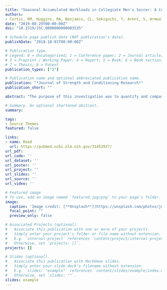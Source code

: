```yaml
---
title: "Seasonal Accumulated Workloads in Collegiate Men's Soccer: A Comparison of Starters and Reserves"
authors: 
- Curtis, RM, Huggins, RA, Benjamin, CL, Sekiguchi, Y, Arent, S, Armwald, B, Pullara, JM, West, CA, and Casa, DJ
date: "2019-08-29T00:00:00Z"
doi: "10.1519/JSC.0000000000003535"

# Schedule page publish date (NOT publication's date).
publishDate: "2018-10-01T00:00:00Z"

# Publication type.
# Legend: 0 = Uncategorized; 1 = Conference paper; 2 = Journal article;
# 3 = Preprint / Working Paper; 4 = Report; 5 = Book; 6 = Book section;
# 7 = Thesis; 8 = Patent
publication_types: ["2"]

# Publication name and optional abbreviated publication name.
publication: "*Journal of Strength and Conditioning Research*"
publication_short: ""

abstract: "The purpose of this investigation was to quantify and compare player's season total-, match-, and training-accumulated workload by player status characteristics (i.e., starter vs. reserve) in American collegiate men's soccer. Global positioning system (GPS) and heart rate (HR)-derived workloads were analyzed from 82 collegiate male soccer athletes from 5 separate teams over the 2016 and 2017 seasons. Differences in total physical and physiological workloads (i.e., total distance, accelerations, and weighted HR-zone training impulse [TRIMP] score) as well as workloads over a range of intensity zones were examined using multilevel mixed models, with mean difference (MD) and effect size (ES) reported. Starters accumulated substantially more total distance (MD = 82 km, ES = 1.23), TRIMP (MD = 2,210 au, ES = 0.63), and total accelerations (MD = 6,324 n, ES = 0.66) over the season. Total accumulated distance in all velocity zones (ES [range] = 0.87-1.08), all accelerations zones (ES [range] = 0.54-0.74), and time spent at 70-90% HRmax (ES [range] = 0.60-1.12) was also greater for starters. Reserves accumulated substantially more total distance (MD = 20 km, ES = 0.43) and TRIMP (MD = 1,683 au, ES = 0.79) during training. Although reserves show elevated physical and physiological loads during training compared with starters, there is an imbalance in overall workloads between player roles, with starters incurring substantially more match and total seasonal workloads. These results indicate managing player workloads in soccer requires attention to potential imbalances between players receiving variable match times. Coaches and practitioners in collegiate men's soccer may consider implementing strategies to reduce discrepancies in loading between starters and reserves. Individualized monitoring of training and match workloads may assist in the implementation of more balanced load management programs."

# Summary. An optional shortened abstract.
summary: 

tags:
- Source Themes
featured: false

links:
- name: Read
  url: https://pubmed.ncbi.nlm.nih.gov/31453937/
url_pdf: 
url_code: ''
url_dataset: ''
url_poster: ''
url_project: ''
url_slides: ''
url_source: ''
url_video: ''

# Featured image
# To use, add an image named `featured.jpg/png` to your page's folder.
image:
  caption: 'Image credit: [**Unsplash**](https://unsplash.com/photos/jdD8gXaTZsc)'
  focal_point: ""
  preview_only: false

# Associated Projects (optional).
#   Associate this publication with one or more of your projects.
#   Simply enter your project's folder or file name without extension.
#   E.g. `internal-project` references `content/project/internal-project/index.md`.
#   Otherwise, set `projects: []`.
projects: []

# Slides (optional).
#   Associate this publication with Markdown slides.
#   Simply enter your slide deck's filename without extension.
#   E.g. `slides: "example"` references `content/slides/example/index.md`.
#   Otherwise, set `slides: ""`.
slides: example
---
```


